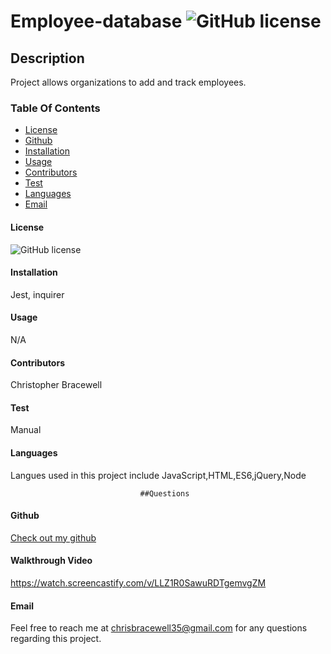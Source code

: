 # Employee-database   ![GitHub license](https://img.shields.io/badge/license-MIT-blue.svg)    

## Description
Project allows organizations to add and  track employees.

### Table Of Contents
* [License](#license)
* [Github](#github)
* [Installation](#installation)
* [Usage](#usage)
* [Contributors](#contributors)
* [Test](#test)
* [Languages](#languages)
* [Email](#Email)


#### License
![GitHub license](https://img.shields.io/badge/license-MIT-blue.svg)

#### Installation
Jest, inquirer

#### Usage
N/A

#### Contributors
Christopher Bracewell

#### Test
Manual

#### Languages

Langues used in this project include JavaScript,HTML,ES6,jQuery,Node

                                 ##Questions
#### Github
[Check out my github](https://github.com/Cbracewell30/employee-database)

#### Walkthrough Video
https://watch.screencastify.com/v/LLZ1R0SawuRDTgemvgZM

#### Email
Feel free to reach me at chrisbracewell35@gmail.com for any questions regarding this project. 
